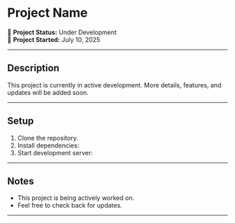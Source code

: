 # Project Name

🚧 **Project Status:** Under Development  
📅 **Project Started:** July 10, 2025

---

## Description

This project is currently in active development. More details, features, and updates will be added soon.

---

## Setup

1. Clone the repository.
2. Install dependencies:
3. Start development server:

---

## Notes

- This project is being actively worked on.
- Feel free to check back for updates.

---
